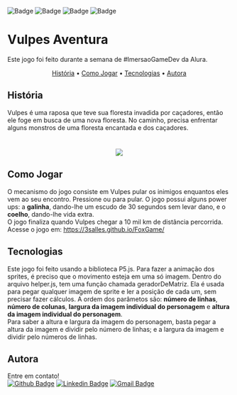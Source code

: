 
![Badge](https://img.shields.io/badge/version-beta-%23E0234E)
![Badge](https://img.shields.io/badge/desktop-conclued-%2300C58E)
![Badge](https://img.shields.io/badge/mobile-working-%23F86001)
![Badge](https://img.shields.io/badge/license-MIT-brightgreen)

# Vulpes Aventura

Este jogo foi feito durante a semana de #ImersaoGameDev da Alura.

<p align="center">
 <a href="#história">História</a> •
 <a href="#como-jogar">Como Jogar</a> • 
 <a href="#tecnologias">Tecnologias</a> • 
 <a href="#autora">Autora</a>
</p>

## **História**
Vulpes é uma raposa que teve sua floresta invadida por caçadores, então ele foge em busca de uma
nova floresta. No caminho, precisa enfrentar alguns monstros de uma floresta encantada e dos 
caçadores. <br>
<h1 align="center">
  <img src = "https://piskel-imgstore-b.appspot.com/img/8a5061a6-d6be-11ea-94df-9f5028e80efa.gif" >
</h1>


## **Como Jogar**
O mecanismo do jogo consiste em Vulpes pular os inimigos enquantos eles vem ao seu encontro. Pressione <Enter> ou <Seta para Cima> para pular. O jogo possui alguns power ups: a **galinha**, dando-lhe um escudo de 30 segundos sem levar dano, e o **coelho**, dando-lhe vida extra. <br>
O jogo finaliza quando Vulpes chegar a 10 mil km de distância percorrida. <br>
Acesse o jogo em: https://3salles.github.io/FoxGame/ 


## **Tecnologias**
Este jogo foi feito usando a biblioteca P5.js. Para fazer a animação dos sprites, é preciso que o movimento esteja em uma só imagem. Dentro do arquivo helper.js, tem uma função chamada geradorDeMatriz. Ela é usada para pegar qualquer imagem de sprite e ler a posição de cada um, sem precisar fazer cálculos. A ordem dos parâmetos são: **número de linhas**, **número de colunas**, **largura da imagem individual do personagem** e **altura da imagem individual do personagem**.<br>
Para saber a altura e largura da imagem do personagem, basta pegar a altura da imagem e dividir pelo número de linhas; e a largura da imagem e dividir pelo números de linhas.

## **Autora**
Entre em contato!<br>
[![Github Badge](https://img.shields.io/badge/-Github-000?style=flat-square&logo=Github&logoColor=white&link=https://github.com/3salles)](https://github.com/3salles)
[![Linkedin Badge](https://img.shields.io/badge/-LinkedIn-blue?style=flat-square&logo=Linkedin&logoColor=white&link=https://www.linkedin.com/in/beatriz-salles-b701a31a6)](https://www.linkedin.com/in/beatriz-salles-b701a31a6/)
[![Gmail Badge](https://img.shields.io/badge/-Gmail-c14438?style=flat-square&logo=Gmail&logoColor=white&link=mailto:beatrizsallesss@gmail.com)](mailto:beatrizsallesss@gmail.com)


